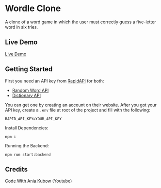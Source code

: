 ﻿# Wordle Clone

A clone of a word game in which the user must correctly guess a five-letter word in six tries.

## Live Demo

[Live Demo](https://shaliaramiah.github.io/wordle-clone/)


## Getting Started

First you need an API key from [RapidAPI](https://rapidapi.com/hub) for both:

- [Random Word API](https://bit.ly/random-word-api 'Random Word API') 
- [Dictionary API](https://bit.ly/dictionary-api 'Dictionary API') 

You can get one by creating an account on their website. After you got your API key, create a `.env` file at root of the project and fill with the following:

```
RAPID_API_KEY=YOUR_API_KEY
```

Install Dependencies: 

```
npm i
```

Running the Backend: 

```
npm run start:backend
```

## Credits

[Code With Ania Kubow](https://www.youtube.com/watch?v=mpby4HiElek&t=378s 'Code With Ania Kubow') (Youtube)

